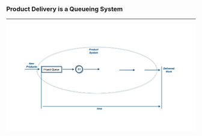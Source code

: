 <!-- .slide: data-background="resources/footer.svg" data-background-size="contain" data-background-position="bottom"  -->

### **Product Delivery is a Queueing System**

- - -

<img class="plain" src="resources/queue-01-product-system.png" />


<aside class="notes">
  <p>
  </p>
  <p>
  </p>
</aside>

